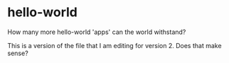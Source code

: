 # hello-world
How many more hello-world 'apps' can the world withstand?

This is a version of the file that I am editing for version 2. Does that make sense?
